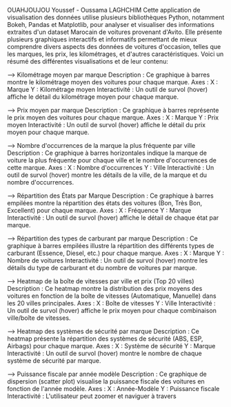 OUAHJOUJOU Youssef - Oussama LAGHCHIM
Cette application de visualisation des données utilise plusieurs bibliothèques Python, notamment Bokeh, Pandas et Matplotlib, pour analyser et visualiser des informations extraites d'un dataset Marocain de voitures provenant d'Avito. Elle présente plusieurs graphiques interactifs et informatifs permettant de mieux comprendre divers aspects des données de voitures d'occasion, telles que les marques, les prix, les kilométrages, et d'autres caractéristiques. Voici un résumé des différentes visualisations et de leur contenu:

--> Kilométrage moyen par marque Description : Ce graphique à barres montre le kilométrage moyen des voitures pour chaque marque. Axes : X : Marque Y : Kilométrage moyen Interactivité : Un outil de survol (hover) affiche le détail du kilométrage moyen pour chaque marque.

--> Prix moyen par marque Description : Ce graphique à barres représente le prix moyen des voitures pour chaque marque. Axes : X : Marque Y : Prix moyen Interactivité : Un outil de survol (hover) affiche le détail du prix moyen pour chaque marque.

--> Nombre d'occurrences de la marque la plus fréquente par ville Description : Ce graphique à barres horizontales indique la marque de voiture la plus fréquente pour chaque ville et le nombre d'occurrences de cette marque. Axes : X : Nombre d'occurrences Y : Ville Interactivité : Un outil de survol (hover) montre les détails de la ville, de la marque et du nombre d'occurrences.

--> Répartition des États par Marque Description : Ce graphique à barres empilées montre la répartition des états des voitures (Bon, Très Bon, Excellent) pour chaque marque. Axes : X : Fréquence Y : Marque Interactivité : Un outil de survol (hover) affiche le détail de chaque état par marque.

--> Répartition des types de carburant par marque Description : Ce graphique à barres empilées illustre la répartition des différents types de carburant (Essence, Diesel, etc.) pour chaque marque. Axes : X : Marque Y : Nombre de voitures Interactivité : Un outil de survol (hover) montre les détails du type de carburant et du nombre de voitures par marque.

--> Heatmap de la boîte de vitesses par ville et prix (Top 20 villes) Description : Ce heatmap montre la distribution des prix moyens des voitures en fonction de la boîte de vitesses (Automatique, Manuelle) dans les 20 villes principales. Axes : X : Boîte de vitesses Y : Ville Interactivité : Un outil de survol (hover) affiche le prix moyen pour chaque combinaison ville/boîte de vitesses.

--> Heatmap des systèmes de sécurité par marque Description : Ce heatmap présente la répartition des systèmes de sécurité (ABS, ESP, Airbags) pour chaque marque. Axes : X : Système de sécurité Y : Marque Interactivité : Un outil de survol (hover) montre le nombre de chaque système de sécurité par marque.

--> Puissance fiscale par année modèle Description : Ce graphique de dispersion (scatter plot) visualise la puissance fiscale des voitures en fonction de l'année modèle. Axes : X : Année-Modèle Y : Puissance fiscale Interactivité : L'utilisateur peut zoomer et naviguer à travers

